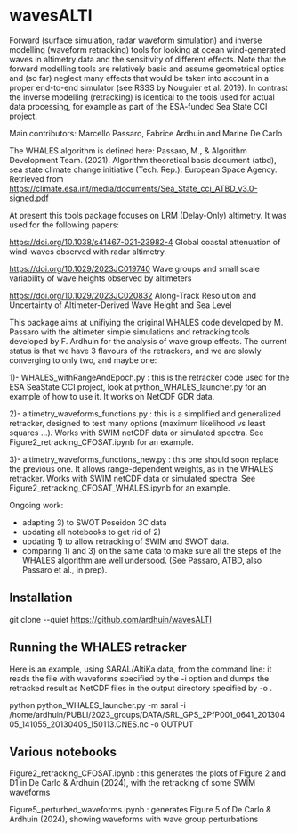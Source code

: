 # wavesALTI
Forward (surface simulation, radar waveform simulation) and inverse modelling (waveform retracking) tools for looking at ocean wind-generated waves in altimetry data and the sensitivity of different effects. Note that the forward modelling tools are relatively basic and assume geometrical optics and (so far) neglect many effects that would be taken into account in a proper end-to-end simulator (see RSSS by Nouguier et al. 2019). In contrast the inverse modelling (retracking) is identical to the tools used for actual data processing, for example as part of the ESA-funded Sea State CCI project.    

Main contributors: Marcello Passaro, Fabrice Ardhuin and Marine De Carlo

The WHALES algorithm is defined here: 
Passaro, M., & Algorithm Development Team. (2021). Algorithm theoretical basis document (atbd), sea state climate change initiative (Tech. Rep.). European Space Agency. Retrieved from https://climate.esa.int/media/documents/Sea_State_cci_ATBD_v3.0-signed.pdf

At present this tools package focuses on LRM (Delay-Only) altimetry. It was used for the following papers: 

https://doi.org/10.1038/s41467-021-23982-4 Global coastal attenuation of wind-waves observed with radar altimetry.

https://doi.org/10.1029/2023JC019740   Wave groups and small scale variability of wave heights observed by altimeters

https://doi.org/10.1029/2023JC020832   Along-Track Resolution and Uncertainty of Altimeter-Derived Wave Height and Sea Level



This package aims at unifiying the original WHALES code developed by M. Passaro with the altimeter simple simulations and retracking tools developed by F. Ardhuin for the analysis of wave group effects. The current status is that we have 3 flavours of the 
retrackers, and we are slowly converging to only two, and maybe one:  

1)- WHALES_withRangeAndEpoch.py           : this is the retracker code used for the ESA SeaState CCI project, look at python_WHALES_launcher.py for an example of how to use it. It works on NetCDF GDR data. 

2)- altimetry_waveforms_functions.py      : this is a simplified and generalized retracker, designed to test many options (maximum likelihood vs least squares ...). Works with SWIM netCDF data or simulated spectra. See Figure2_retracking_CFOSAT.ipynb for an example. 

3)- altimetry_waveforms_functions_new.py  : this one should soon replace the previous one. It allows range-dependent weights, as in the WHALES retracker. Works with SWIM netCDF data or simulated spectra. See Figure2_retracking_CFOSAT_WHALES.ipynb for an example. 


Ongoing work: 
- adapting 3) to SWOT Poseidon 3C data
- updating all notebooks to get rid of 2) 
- updating 1) to allow retracking of SWIM and SWOT data. 
- comparing 1) and 3) on the same data to make sure all the steps of the WHALES algorithm are well undersood. (See Passaro, ATBD, also Passaro et al., in prep). 


## Installation 
git clone --quiet https://github.com/ardhuin/wavesALTI

## Running the WHALES retracker 
Here is an example, using SARAL/AltiKa data, from the command line: it reads the file with waveforms specified by the -i option and dumps the retracked result as NetCDF files in the output directory specified by -o . 

python python_WHALES_launcher.py -m saral -i /home/ardhuin/PUBLI/2023_groups/DATA/SRL_GPS_2PfP001_0641_20130405_141055_20130405_150113.CNES.nc  -o OUTPUT


## Various notebooks 
Figure2_retracking_CFOSAT.ipynb     : this generates the plots of Figure 2 and D1 in De Carlo & Ardhuin (2024), with the retracking of some SWIM waveforms

Figure5_perturbed_waveforms.ipynb   : generates Figure 5 of De Carlo & Ardhuin (2024), showing waveforms with wave group perturbations
